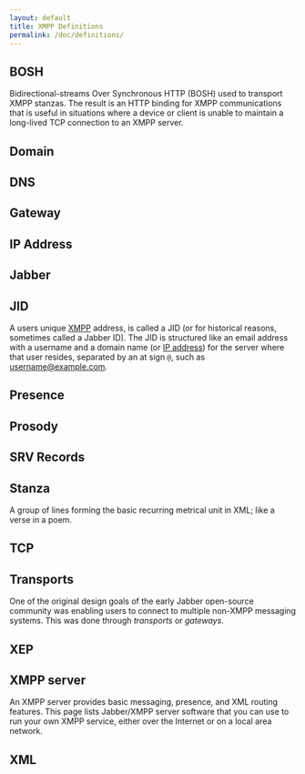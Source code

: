 ```yaml
---
layout: default
title: XMPP Definitions
permalink: /doc/definitions/
---
```


## BOSH
Bidirectional-streams Over Synchronous HTTP (BOSH) used to transport XMPP stanzas.  The result is an HTTP binding for XMPP communications that is useful in situations where a device or client is unable to maintain a long-lived TCP connection to an XMPP server.

## Domain

## DNS

## Gateway

## IP Address

## Jabber

## JID
A users unique [XMPP](#xmpp-server) address, is called a JID (or for historical reasons, sometimes called a Jabber ID). The JID is structured like an email address with a username and a domain name (or [IP address](#ip-address)) for the server where that user resides, separated by an at sign `@`, such as username@example.com.

## Presence

## Prosody

## SRV Records

## Stanza
A group of lines forming the basic recurring metrical unit in XML; like a verse in a poem.

## TCP

## Transports
One of the original design goals of the early Jabber open-source community was enabling users to connect to multiple non-XMPP messaging systems. This was done through *transports* or *gateways*.

## XEP

## XMPP server
An XMPP server provides basic messaging, presence, and XML routing features. This page lists Jabber/XMPP server software that you can use to run your own XMPP service, either over the Internet or on a local area network.

## XML
